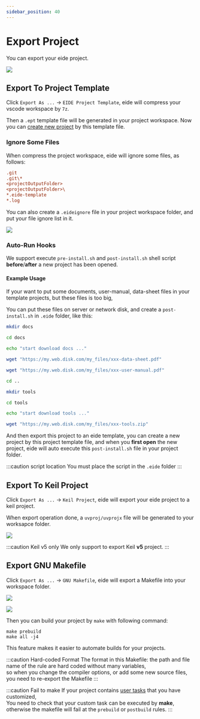 ```yaml
---
sidebar_position: 40
---
```


# Export Project

You can export your eide project.

![](/docs_img/prj_export_btns.png)

## Export To Project Template

Click `Export As ...` -> `EIDE Project Template`, eide will compress your vscode workspace by `7z`.

Then a `.ept` template file will be generated in your project workspace. Now you can [create new project](../getting-started/new_prj) by this template file.

### Ignore Some Files

When compress the project workspace, eide will ignore some files, as follows:

```ini
.git
.git\*
<projectOutputFolder>
<projectOutputFolder>\
*.eide-template
*.log
```

You can also create a `.eideignore` file in your project workspace folder, and put your file ignore list in it.

![](/docs_img/export_ignore_file.png)

### Auto-Run Hooks

We support execute `pre-install.sh` and `post-install.sh` shell script **before**/**after** a new project has been opened.

#### Example Usage

If your want to put some documents, user-manual, data-sheet files in your template projects, but these files is too big, 

You can put these files on server or network disk, and create a `post-install.sh` in `.eide` folder, like this:

```bash title=".eide/post-install.sh"
mkdir docs

cd docs

echo "start download docs ..."

wget "https://my.web.disk.com/my_files/xxx-data-sheet.pdf"

wget "https://my.web.disk.com/my_files/xxx-user-manual.pdf"

cd ..

mkdir tools

cd tools

echo "start download tools ..."

wget "https://my.web.disk.com/my_files/xxx-tools.zip"
```

And then export this project to an eide template, you can create a new project by this project template file, and when you **first open** the new project, eide will auto execute this `post-install.sh` file in your project folder.

:::caution script location
You must place the script in the `.eide` folder
:::

## Export To Keil Project

Click `Export As ...` -> `Keil Project`, eide will export your eide project to a keil project.

When export operation done, a `uvproj/uvprojx` file will be generated to your worksapce folder.

![](/docs_img/export_keil_prj_file.png)

:::caution Keil v5 only
We only support to export Keil **v5** project.
:::

## Export GNU Makefile

Click `Export As ...` -> `GNU Makefile`, eide will export a Makefile into your workspace folder.

![](/docs_img/export_makefile.png)

![](/docs_img/export_makefile2.png)

Then you can build your project by `make` with following command:

```shell
make prebuild
make all -j4
```

This feature makes it easier to automate builds for your projects.

:::caution Hard-coded Format
The format in this Makefile: the path and file name of the rule are hard coded without many variables, <br/>
so when you change the compiler options, or add some new source files, you need to re-export the Makefile
:::

:::caution Fail to make
If your project contains [user tasks](https://em-ide.com/en/docs/modules/builder/#user-task-commands) that you have customized,<br/>
You need to check that your custom task can be executed by **make**, otherwise the makefile will fail at the `prebuild` or `postbuild` rules.
:::
